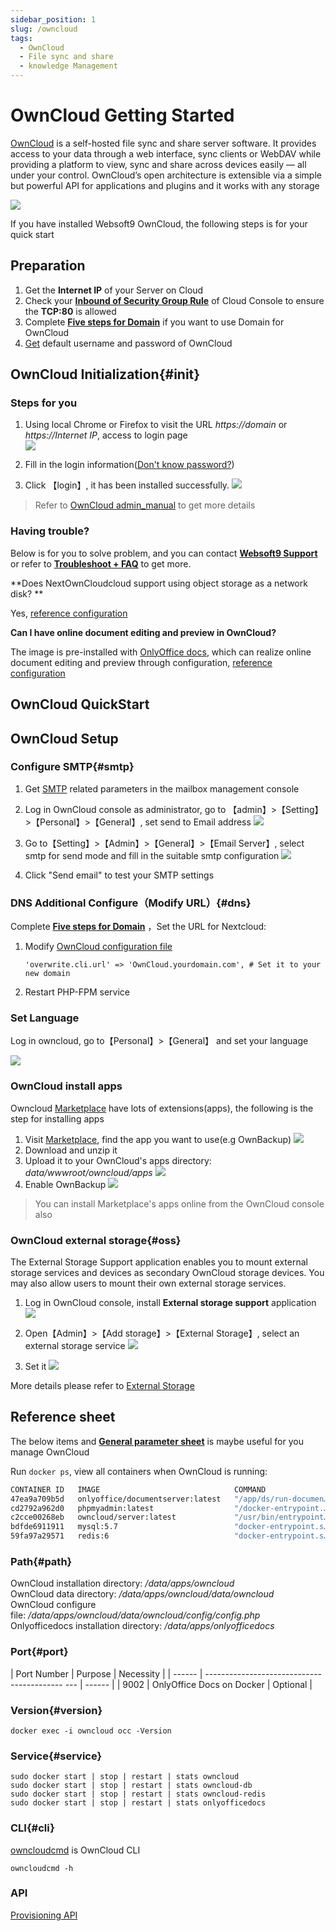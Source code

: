 ```yaml
---
sidebar_position: 1
slug: /owncloud
tags:
  - OwnCloud
  - File sync and share
  - knowledge Management
---
```


#  OwnCloud Getting Started

[OwnCloud](https://owncloud.org)  is a self-hosted file sync and share server software. It provides access to your data through a web interface, sync clients or WebDAV while providing a platform to view, sync and share across devices easily — all under your control. OwnCloud’s open architecture is extensible via a simple but powerful API for applications and plugins and it works with any storage

![](https://libs.websoft9.com/Websoft9/DocsPicture/en/owncloud/owncloudgui-websoft9.png)

If you have installed Websoft9 OwnCloud, the following steps is for your quick start

## Preparation

1. Get the **Internet IP** of your Server on Cloud
2. Check your **[Inbound of Security Group Rule](./administrator/firewall#security)** of Cloud Console to ensure the **TCP:80** is allowed
3. Complete **[Five steps for Domain](./administrator/domain_step)** if you want to use Domain for OwnCloud
4. [Get](./user/credentials) default username and password of OwnCloud


## OwnCloud Initialization{#init}

### Steps for you

1. Using local Chrome or Firefox to visit the URL *https://domain* or *https://Internet IP*, access to login page  
   ![](https://libs.websoft9.com/Websoft9/DocsPicture/zh/owncloud/owncloud-init1-websoft9.png)
   
2. Fill in the login information([Don't know password?](./user/credentials))  
   
3. Click 【login】, it has been installed successfully.
   ![](https://libs.websoft9.com/Websoft9/DocsPicture/zh/owncloud/owncloud-installcomplete-websoft9.png)

> Refer to [OwnCloud admin_manual](https://doc.owncloud.org/server/admin_manual/) to get more details


### Having trouble?

Below is for you to solve problem, and you can contact **[Websoft9 Support](./helpdesk)** or refer to **[Troubleshoot + FAQ](./faq#setup)** to get more.  


**Does NextOwnCloudcloud support using object storage as a network disk? **

Yes, [reference configuration](#oss)

**Can I have online document editing and preview in OwnCloud?**

The image is pre-installed with [OnlyOffice docs](./onlyofficedocs), which can realize online document editing and preview through configuration, [reference configuration](./nextcloud/solution#onlyoffice)


## OwnCloud QuickStart


## OwnCloud Setup

### Configure SMTP{#smtp}

1. Get [SMTP](./administrator/smtp) related parameters in the mailbox management console
   
2. Log in OwnCloud console as administrator, go to 【admin】>【Setting】>【Personal】>【General】, set send to Email address
   ![](https://libs.websoft9.com/Websoft9/DocsPicture/en/owncloud/owncloud-smtp-1-websoft9.png)

3. Go to【Setting】>【Admin】>【General】>【Email Server】, select smtp for send mode and fill in the suitable smtp configuration
   ![](https://libs.websoft9.com/Websoft9/DocsPicture/en/owncloud/owncloud-smtp-2-websoft9.png)

4. Click "Send email" to test your SMTP settings


### DNS Additional Configure（Modify URL）{#dns}

Complete **[Five steps for Domain](./administrator/domain_step)** ，Set the URL for Nextcloud:

1. Modify [OwnCloud configuration file](#path)
   ```
   'overwrite.cli.url' => 'OwnCloud.yourdomain.com', # Set it to your new domain
   ```
2. Restart PHP-FPM service


### Set Language

Log in owncloud, go to【Personal】>【General】 and set your language

![](https://libs.websoft9.com/Websoft9/DocsPicture/zh/owncloud/owncloud-zh-websoft9.png)

### OwnCloud install apps

Owncloud [Marketplace](https://marketplace.owncloud.com/) have lots of extensions(apps), the following is the step for installing apps

1. Visit [Marketplace](https://marketplace.owncloud.com/), find the app you want to use(e.g OwnBackup)
![](https://libs.websoft9.com/Websoft9/DocsPicture/en/owncloud/owncloud-searchapps-websoft9.jpg)
2. Download and unzip it
3. Upload it to your OwnCloud's apps directory: *data/wwwroot/owncloud/apps*
   ![](https://libs.websoft9.com/Websoft9/DocsPicture/en/owncloud/owncloud-ftp-websoft9.png)
4. Enable OwnBackup
   ![](https://libs.websoft9.com/Websoft9/DocsPicture/en/owncloud/owncloud-enableapps-websoft9.png)

> You can install Marketplace's apps online from the OwnCloud console also

### OwnCloud external storage{#oss}

The External Storage Support application enables you to mount external storage services and devices as secondary OwnCloud storage devices. You may also allow users to mount their own external storage services.

1. Log in OwnCloud console, install **External storage support** application
   ![](https://libs.websoft9.com/Websoft9/DocsPicture/en/owncloud/owncloud-enablestorage-websoft9.png)

2. Open【Admin】>【Add storage】>【External Storage】, select an external storage service
   ![](https://libs.websoft9.com/Websoft9/DocsPicture/en/owncloud/owncloud-enablestorage002-websoft9.png)

3. Set it
   ![](https://libs.websoft9.com/Websoft9/DocsPicture/en/owncloud/owncloud-auth_mechanism-websoft9.png)

More details please refer to [External Storage](https://doc.owncloud.org/server/admin_manual/configuration/files/external_storage/index.html)


## Reference sheet

The below items and **[General parameter sheet](./administrator/parameter)** is maybe useful for you manage OwnCloud

Run `docker ps`, view all containers when OwnCloud is running:  

```bash
CONTAINER ID   IMAGE                              COMMAND                  CREATED             STATUS                       PORTS                                                  NAMES
47ea9a709b5d   onlyoffice/documentserver:latest   "/app/ds/run-documen…"   About an hour ago   Up About an hour             443/tcp, 0.0.0.0:9002->80/tcp, :::9002->80/tcp         onlyofficedocs
cd2792a962d0   phpmyadmin:latest                  "/docker-entrypoint.…"   About an hour ago   Up About an hour             0.0.0.0:9090->80/tcp, :::9090->80/tcp                  phpmyadmin
c2cce00268eb   owncloud/server:latest             "/usr/bin/entrypoint…"   About an hour ago   Up About an hour (healthy)   0.0.0.0:9001->8080/tcp, :::9001->8080/tcp              owncloud
bdfde6911911   mysql:5.7                          "docker-entrypoint.s…"   About an hour ago   Up About an hour (healthy)   0.0.0.0:3306->3306/tcp, :::3306->3306/tcp, 33060/tcp   owncloud-db
59fa97a29571   redis:6                            "docker-entrypoint.s…"   About an hour ago   Up About an hour (healthy)   6379/tcp                                               owncloud-redis
```

### Path{#path}

OwnCloud installation directory: */data/apps/owncloud*  
OwnCloud data directory: */data/apps/owncloud/data/owncloud*  
OwnCloud configure file: */data/apps/owncloud/data/owncloud/config/config.php*  
Onlyofficedocs installation directory: */data/apps/onlyofficedocs*
  

### Port{#port}

| Port Number | Purpose | Necessity |
| ------ | ------------------------------------------ --- | ------ |
| 9002 | OnlyOffice Docs on Docker | Optional |


### Version{#version}

```shell
docker exec -i owncloud occ -Version
```

### Service{#service}

```shell
sudo docker start | stop | restart | stats owncloud
sudo docker start | stop | restart | stats owncloud-db
sudo docker start | stop | restart | stats owncloud-redis
sudo docker start | stop | restart | stats onlyofficedocs
```

### CLI{#cli}

[owncloudcmd](https://doc.owncloud.com/desktop/next/advanced_usage/command_line_client.html) is OwnCloud CLI

```
owncloudcmd -h
```

### API

[Provisioning API](https://doc.owncloud.com/server/next/developer_manual/core/apis/provisioning-api.html)

